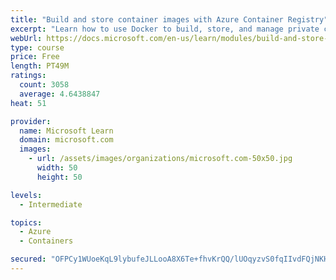 ```yaml
---
title: "Build and store container images with Azure Container Registry"
excerpt: "Learn how to use Docker to build, store, and manage private container images with the Azure Container Registry."
webUrl: https://docs.microsoft.com/en-us/learn/modules/build-and-store-container-images/
type: course
price: Free
length: PT49M
ratings:
  count: 3058
  average: 4.6438847
heat: 51

provider:
  name: Microsoft Learn
  domain: microsoft.com
  images:
    - url: /assets/images/organizations/microsoft.com-50x50.jpg
      width: 50
      height: 50

levels:
  - Intermediate

topics:
  - Azure
  - Containers

secured: "OFPCy1WUoeKqL9lybufeJLLooA8X6Te+fhvKrQQ/lUOqyzvS0fqIIvdFQjNKH5EiuCADPypOGOGNpEL+KYSFPVtIrONwHDMNQOCoZCP4PSQHrTcmfLJ2TkpaoKKubO7Bc0J3WAy0BRmEyPvUaqbrS6nQjUCXgQN4r7PLB6XN3xmxttaRxOQVBBcDNo3kHgIP9Lg/CBg23riWPISakrFOBXNTyceIlGRj/H7GjN9NC8Fy+VXh3nBkxv2y2enypcjEVorpZumcQ8TuswliMrY8WDNEPPuMKiOdCuCuk7xaOsotUK4gAy3kTk3XVwcE036IQQcN7qmW9FC0r5P+WDkFg73mL12sU0KIc6hJE4PQJ+TgZ3+mnkbPerVX7UliZS3OPmohhq2ihbYdgn13iIYxCHni9Pnzu7kyL5a2W8Kw+eI=;G+fX/2+p0qQ9WBGy6o9QoA=="
---
```



